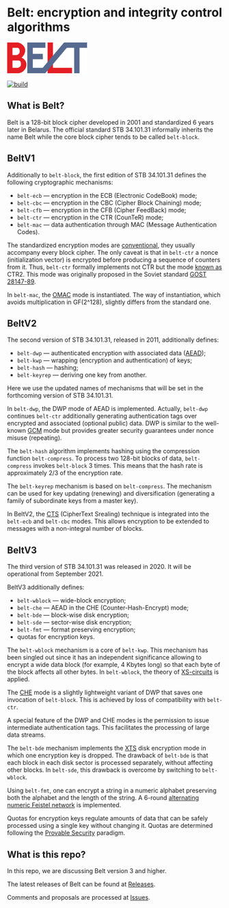 # Belt: encryption and integrity control algorithms

![](figs/belt-logo-small.png)

[![build](https://github.com/bcrypto/belt/actions/workflows/build.yaml/badge.svg)](https://github.com/bcrypto/belt/actions/workflows/build.yaml)

## What is Belt?

Belt is a 128-bit block cipher developed in 2001 and standardized 6 years later in Belarus. 
The official standard STB 34.101.31 informally inherits the name Belt while the core 
block cipher tends to be called `belt-block`.

## BeltV1

Additionally to `belt-block`, the first edition of STB 34.101.31 defines the 
following cryptographic mechanisms:
- `belt-ecb` — encryption in the ECB (Electronic CodeBook) mode;
- `belt-cbc` — encryption in the CBC (Cipher Block Chaining) mode;
- `belt-cfb` — encryption in the CFB (Cipher FeedBack) mode;
- `belt-ctr` — encryption in the CTR (CounTeR) mode;
- `belt-mac` — data authentication through MAC (Message Authentication Codes).

The standardized encryption modes are 
[conventional](https://en.wikipedia.org/wiki/Block_cipher_mode_of_operation), 
they usually accompany every block cipher. The only caveat is that in `belt-ctr` a 
nonce (initialization vector) is encrypted before producing a sequence of 
counters from it. Thus, `belt-ctr` formally implements not CTR but the mode
[known as](https://web.cs.ucdavis.edu/~rogaway/papers/nonce.pdf) CTR2. 
This mode was originally proposed in the Soviet standard 
[GOST 28147-89](https://en.wikipedia.org/wiki/GOST_(block_cipher)).

In `belt-mac`, the [OMAC](https://eprint.iacr.org/2002/180.pdf) mode is instantiated. 
The way of instantiation, which avoids multiplication in GF(2^128),
slightly differs from the standard one.

## BeltV2

The second version of STB 34.101.31, released in 2011, additionally defines:
- `belt-dwp` — authenticated encryption with associated data 
   ([AEAD](https://en.wikipedia.org/wiki/Authenticated_encryption));
- `belt-kwp` — wrapping (encryption and authentication) of keys;
- `belt-hash` — hashing;
- `belt-keyrep` — deriving one key from another.

Here we use the updated names of mechanisms that will be set in the 
forthcoming version of STB 34.101.31.

In `belt-dwp`, the DWP mode of AEAD is implemented. Actually, `belt-dwp` 
continues `belt-ctr` additionally generating authentication tags over encrypted 
and associated (optional public) data. DWP is similar to the well-known 
[GCM](https://en.wikipedia.org/wiki/Galois/Counter_Mode) 
mode but provides greater security guarantees under nonce misuse (repeating).

The `belt-hash` algorithm implements hashing using the compression function 
`belt-compress`. To process two 128-bit blocks of data, `belt-compress` invokes 
`belt-block` 3 times. This means that the hash rate is approximately 2/3 of the 
encryption rate.

The `belt-keyrep` mechanism is based on `belt-compress`. The mechanism can be 
used for key updating (renewing) and diversification (generating a family of 
subordinate keys from a master key). 

In BeltV2, the [CTS](https://en.wikipedia.org/wiki/Ciphertext_stealing) 
(CipherText Srealing) technique is integrated into the `belt-ecb` and 
`belt-cbc` modes. This allows encryption to be extended to messages with 
a non-integral number of blocks.

## BeltV3

The third version of STB 34.101.31 was released in 2020. It will be 
operational from September 2021.

BeltV3 additionally defines:
- `belt-wblock` — wide-block encryption;
- `belt-che` — AEAD in the CHE (Counter-Hash-Encrypt) mode;
- `belt-bde` — block-wise disk encryption;
- `belt-sde` — sector-wise disk encryption;
- `belt-fmt` — format preserving encryption;
- quotas for encryption keys.

The `belt-wblock` mechanism is a core of `belt-kwp`. This mechanism has been
singled out since it has an independent significance allowing to encrypt a wide
data block (for example, 4 Kbytes long) so that each byte of the block affects
all other bytes. In `belt-wblock`, the theory of 
[XS-circuits](https://eprint.iacr.org/2018/592.pdf) is applied. 

The [CHE](https://eprint.iacr.org/2020/331.pdf) mode is a slightly lightweight 
variant of DWP that saves one invocation of `belt-block`. This is achieved by 
loss of compatibility with `belt-ctr`.

A special feature of the DWP and CHE modes is the permission to
issue intermediate authentication tags. This facilitates the processing of 
large data streams. 

The `belt-bde` mechanism implements the 
[XTS](https://en.wikipedia.org/wiki/Disk_encryption_theory#XTS) disk encryption mode 
in which one encryption key is dropped. The drawback of `belt-bde` is that each block 
in each disk sector is processed separately, without affecting other blocks. 
In `belt-sde`, this drawback is overcome by switching to `belt-wblock`.

Using `belt-fmt`, one can encrypt a string in a numeric alphabet preserving 
both the alphabet and the length of the string. A 6-round 
[alternating numeric Feistel network](https://eprint.iacr.org/2010/301.pdf) 
is implemented.

Quotas for encryption keys regulate amounts of data that can be safely
processed using a single key without changing it. Quotas are determined following the 
[Provable Security](https://en.wikipedia.org/wiki/Provable_security) paradigm.

## What is this repo?

In this repo, we are discussing Belt version 3 and higher.

The latest releases of Belt can be found at 
[Releases](https://github.com/bcrypto/belt/releases).

Comments and proposals are processed at 
[Issues](https://github.com/bcrypto/belt/issues). 

